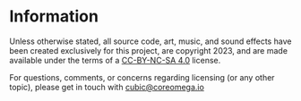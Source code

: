 Information
===========

Unless otherwise stated, all source code, art, music, and sound effects have been created exclusively for this project, are copyright 2023, and are made available under the terms of a [CC-BY-NC-SA 4.0](https://creativecommons.org/licenses/by-nc-sa/4.0/) license.

For questions, comments, or concerns regarding licensing (or any other topic), please get in touch with cubic@coreomega.io
